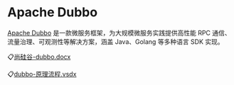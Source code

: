 # Apache Dubbo
[Apache Dubbo](https://dubbo.apache.org/zh/) 是一款微服务框架，为大规模微服务实践提供高性能 RPC 通信、流量治理、可观测性等解决方案，涵盖 Java、Golang 等多种语言 SDK 实现。

:clipboard:[尚硅谷-dubbo.docx](file/尚硅谷-dubbo.docx)

:clipboard:[dubbo-原理流程.vsdx](file/dubbo-原理流程.vsdx)
